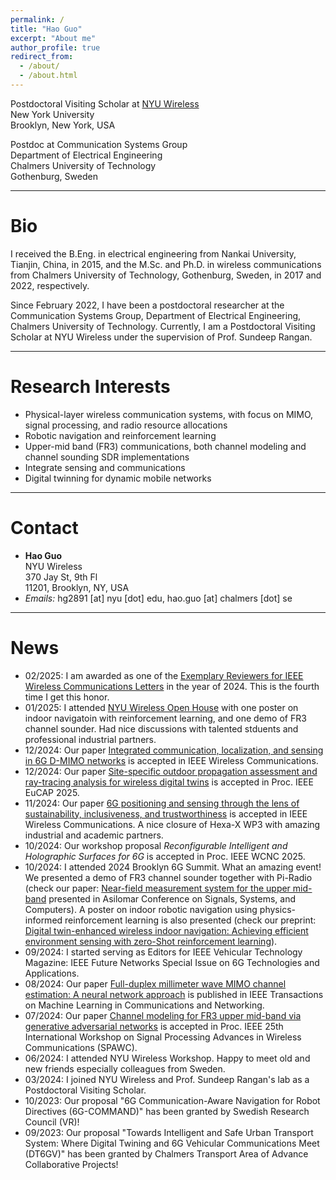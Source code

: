 ```yaml
---
permalink: /
title: "Hao Guo"
excerpt: "About me"
author_profile: true
redirect_from: 
  - /about/
  - /about.html
---
```


Postdoctoral Visiting Scholar at [NYU Wireless](https://wireless.engineering.nyu.edu/faculty-staff/)\
New York University\
Brooklyn, New York, USA

Postdoc at Communication Systems Group\
Department of Electrical Engineering\
Chalmers University of Technology\
Gothenburg, Sweden

---
# Bio

I received the B.Eng. in electrical engineering from Nankai University, Tianjin, China, in 2015, and the M.Sc. and Ph.D. in wireless communications from Chalmers University of Technology, Gothenburg, Sweden, in 2017 and 2022, respectively. 

Since February 2022, I have been a postdoctoral researcher at the Communication Systems Group, Department of Electrical Engineering, Chalmers University of Technology. Currently, I am a Postdoctoral Visiting Scholar at NYU Wireless under the supervision of Prof. Sundeep Rangan.

---
# Research Interests
- Physical-layer wireless communication systems, with focus on MIMO, signal processing, and radio resource allocations
- Robotic navigation and reinforcement learning
- Upper-mid band (FR3) communications, both channel modeling and channel sounding SDR implementations
- Integrate sensing and communications
- Digital twinning for dynamic mobile networks

---
# Contact
* **Hao Guo** \
NYU Wireless \
370 Jay St, 9th Fl \
11201, Brooklyn, NY, USA
* *Emails:*
   hg2891 [at] nyu [dot] edu, hao.guo [at] chalmers [dot] se

---
# News
* 02/2025: I am awarded as one of the [Exemplary Reviewers for IEEE Wireless Communications Letters](https://www.comsoc.org/publications/journals/ieee-wcl/reviewer-appreciation) in the year of 2024. This is the fourth time I get this honor.
* 01/2025: I attended [NYU Wireless Open House](https://wireless.engineering.nyu.edu/2025-open-house/) with one poster on indoor navigatoin with reinforcement learning, and one demo of FR3 channel sounder. Had nice discussions with talented stduents and professional industrial partners.
* 12/2024: Our paper [Integrated communication, localization, and sensing in 6G D-MIMO networks](https://arxiv.org/abs/2403.19785) is accepted in IEEE Wireless Communications. 
* 12/2024: Our paper [Site-specific outdoor propagation assessment and ray-tracing analysis for wireless digital twins](https://arxiv.org/abs/2410.14620) is accepted in Proc. IEEE EuCAP 2025. 
* 11/2024: Our paper [6G positioning and sensing through the lens of sustainability, inclusiveness, and trustworthiness](https://arxiv.org/abs/2309.13602) is accepted in IEEE Wireless Communications. A nice closure of Hexa-X WP3 with amazing industrial and academic partners. 
* 10/2024: Our workshop proposal *Reconfigurable Intelligent and Holographic Surfaces for 6G* is accepted in Proc. IEEE WCNC 2025.
* 10/2024: I attended 2024 Brooklyn 6G Summit. What an amazing event! We presented a demo of FR3 channel sounder together with Pi-Radio (check our paper: [Near-field measurement system for the upper mid-band](https://arxiv.org/abs/2412.02815) presented in Asilomar Conference on Signals, Systems, and Computers). A poster on indoor robotic navigation using physics-informed reinforcement learning is also presented (check our preprint: [Digital twin-enhanced wireless indoor navigation: Achieving efficient environment sensing with zero-Shot reinforcement learning](https://arxiv.org/abs/2306.06766)).
* 09/2024: I started serving as Editors for IEEE Vehicular Technology Magazine: IEEE Future Networks Special Issue on 6G Technologies and Applications.
* 08/2024: Our paper [Full-duplex millimeter wave MIMO channel estimation: A neural network approach](https://arxiv.org/abs/2402.03886) is published in IEEE Transactions on Machine Learning in Communications and Networking.
* 07/2024: Our paper [Channel modeling for FR3 upper mid-band via generative adversarial networks](https://arxiv.org/abs/2404.17069) is accepted in Proc. IEEE 25th International Workshop on Signal Processing Advances in Wireless Communications (SPAWC).
* 06/2024: I attended NYU Wireless Workshop. Happy to meet old and new friends especially colleagues from Sweden.
* 03/2024: I joined NYU Wireless and Prof. Sundeep Rangan's lab as a Postdoctoral Visiting Scholar.
* 10/2023: Our proposal "6G Communication-Aware Navigation for Robot Directives (6G-COMMAND)" has been granted by Swedish Research Council (VR)!
* 09/2023: Our proposal "Towards Intelligent and Safe Urban Transport System: Where Digital Twining and 6G Vehicular Communications Meet (DT6GV)" has been granted by Chalmers Transport Area of Advance Collaborative Projects!


